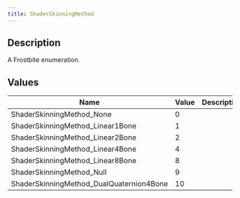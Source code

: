 ```yaml
---
title: ShaderSkinningMethod
---
```

## Description

A Frostbite enumeration.

## Values

| Name                                      | Value | Description |
| ----------------------------------------- | ----- | ----------- |
| ShaderSkinningMethod\_None                | 0     |             |
| ShaderSkinningMethod\_Linear1Bone         | 1     |             |
| ShaderSkinningMethod\_Linear2Bone         | 2     |             |
| ShaderSkinningMethod\_Linear4Bone         | 4     |             |
| ShaderSkinningMethod\_Linear8Bone         | 8     |             |
| ShaderSkinningMethod\_Null                | 9     |             |
| ShaderSkinningMethod\_DualQuaternion4Bone | 10    |             |
